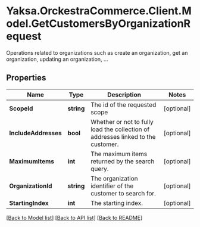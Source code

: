 # Yaksa.OrckestraCommerce.Client.Model.GetCustomersByOrganizationRequest
Operations related to organizations such as create an organization, get an organization, updating an organization, ...

## Properties

Name | Type | Description | Notes
------------ | ------------- | ------------- | -------------
**ScopeId** | **string** | The id of the requested scope | [optional] 
**IncludeAddresses** | **bool** | Whether or not to fully load the collection of addresses linked to the customer. | [optional] 
**MaximumItems** | **int** | The maximum items returned by the search query. | [optional] 
**OrganizationId** | **string** | The organization identifier of the customer to search for. | [optional] 
**StartingIndex** | **int** | The starting index. | [optional] 

[[Back to Model list]](../README.md#documentation-for-models) [[Back to API list]](../README.md#documentation-for-api-endpoints) [[Back to README]](../README.md)

